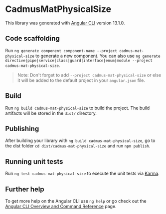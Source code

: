 # CadmusMatPhysicalSize

This library was generated with [Angular CLI](https://github.com/angular/angular-cli) version 13.1.0.

## Code scaffolding

Run `ng generate component component-name --project cadmus-mat-physical-size` to generate a new component. You can also use `ng generate directive|pipe|service|class|guard|interface|enum|module --project cadmus-mat-physical-size`.
> Note: Don't forget to add `--project cadmus-mat-physical-size` or else it will be added to the default project in your `angular.json` file. 

## Build

Run `ng build cadmus-mat-physical-size` to build the project. The build artifacts will be stored in the `dist/` directory.

## Publishing

After building your library with `ng build cadmus-mat-physical-size`, go to the dist folder `cd dist/cadmus-mat-physical-size` and run `npm publish`.

## Running unit tests

Run `ng test cadmus-mat-physical-size` to execute the unit tests via [Karma](https://karma-runner.github.io).

## Further help

To get more help on the Angular CLI use `ng help` or go check out the [Angular CLI Overview and Command Reference](https://angular.io/cli) page.
